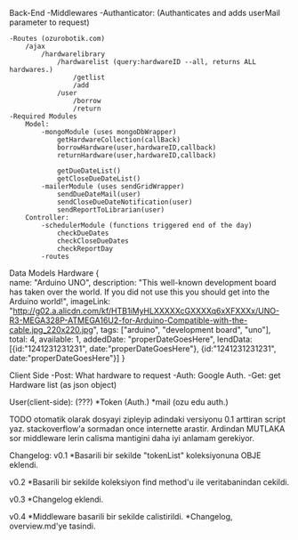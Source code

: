 Back-End
	-Middlewares
		-Authanticator: (Authanticates and adds userMail parameter to request)
		
	-Routes (ozurobotik.com)
		/ajax
			/hardwarelibrary
				/hardwarelist (query:hardwareID --all, returns ALL hardwares.)
					/getlist
					/add
				/user
					/borrow
					/return
	-Required Modules
		Model:
			-mongoModule (uses mongoDbWrapper)
				getHardwareCollection(callBack)
				borrowHardware(user,hardwareID,callback)
				returnHardware(user,hardwareID,callback)
				
				getDueDateList()
				getCloseDueDateList()
			-mailerModule (uses sendGridWrapper)
				sendDueDateMail(user)
				sendCloseDueDateNotification(user)
				sendReportToLibrarian(user)
		Controller:
			-schedulerModule (functions triggered end of the day)
				checkDueDates
				checkCloseDueDates
				checkReportDay
			-routes

Data Models
	Hardware {	
		name: "Arduino UNO",
		description: "This well-known development board has taken over the world. If you did not use this you should get into the Arduino world!",
		imageLink: "http://g02.a.alicdn.com/kf/HTB1iMyHLXXXXXcGXXXXq6xXFXXXx/UNO-R3-MEGA328P-ATMEGA16U2-for-Arduino-Compatible-with-the-cable.jpg_220x220.jpg",
		tags: ["arduino", "development board", "uno"],
		total: 4,
		available: 1,
		addedDate: "properDateGoesHere",
		lendData: [{id:"1241231231231", date:"properDateGoesHere"}, {id:"1241231231231", date:"properDateGoesHere"}]
	}

Client Side
	-Post: What hardware to request
	-Auth: Google Auth.
	-Get: get Hardware list (as json object)

User(client-side): (???)
	*Token (Auth.)
	*mail (ozu edu auth.)

TODO
otomatik olarak dosyayi zipleyip adindaki versiyonu 0.1 arttiran script yaz.
stackoverflow'a sormadan once internette arastir. Ardindan MUTLAKA sor
middleware lerin calisma mantigini daha iyi anlamam gerekiyor.

Changelog:
v0.1
*Basarili bir sekilde "tokenList" koleksiyonuna OBJE eklendi.

v0.2
*Basarili bir sekilde koleksiyon find method'u ile veritabanindan cekildi.

v0.3
*Changelog eklendi.

v0.4
*Middleware basarili bir sekilde calistirildi.
*Changelog, overview.md'ye tasindi.
